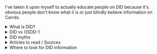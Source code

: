 I've taken it upon myself to actually educate people on DID because it's obvious people don't know what it is or just blindly believe information on Carrds.

<details>
<summary>What is DID?</summary>
  
> DID is a complex dissociative disorder that is characterized by the presence of two or more distinct identity states. It develops as the result of trauma occurring during a person's childhood **specifically** before the ages of 5-10. The role the trauma has in the development of DID is that it stunts the development of a central integrated consciousness. This, alongside disorganized attachment from caregivers and their denial of the traumas happening to the child causes the child to develop DID as a coping mechanism for their current situation.
</details>
<details>
<summary>DID vs OSDD-1</summary>
  
> OSDD-1, or other specified dissociative disorder subtype 1, is a dissociative disorder that develops like DID but is missing one of the main diagnostic features of DID. For example, someone with OSDD-1 may have parts or alters that are less distinct from each other or may lack significant amnesia for a full DID diagnosis. This, however, does not mean they don't experience amnesia. Someone with OSDD-1 could experience emotional amnesia, but not blackout amnesia.

> When looking at OSDD-1 and DID, one of the crucial parts to look at is the types of structural dissociation associated with each disorder.

<img width="436" height="398" alt="image" src="https://github.com/user-attachments/assets/15e69b71-35d1-41ef-8806-8ab9f7a89aeb" /><img width="436" height="398" alt="image" src="https://github.com/user-attachments/assets/0d05a2f3-c5f3-4f0e-94ce-009389d728b6" />
> Unlike other disorders that fall under secondary structural dissociation, OSDD-1 has more developed emotional parts (EPs). The EPs in OSDD-1 aren't as developed as those in DID, though. Another difference is that OSDD-1 lacks one of the diagnostic criteria for a DID diagnosis.
</details>

<details>
<summary>DID myths</summary>
  
| Myth  | Truth |
| ------------- | ------------- |
| Alters / a system can form without trauma  | Alters, and by extension systems, don't form for no reason. This is because your identity doesn't not integrate for no reason.  |
| DID is very rare  | According to the DSM-5 and DSM-5-TR, DID is found in 1.5% of the global population. This means that it is found in 122,130,000 people. If you do the math, you will find that it actually not that rare, but it is hard to diagnose as DID is a covert disorder.  |
| Fictives/Introjects are rare  | This is false because a lot of people, including those without DID, introject people and even characters. Have you ever been with friends and have started adopting their characteristics? Or, have you ever liked a character a lot that you started to adopt how they speak and act? That is a form of [introjection](https://dictionary.apa.org/introjection). In many cases, [people with DID have had alters that mimicked the characteristics of their abusers](https://medcraveonline.com/JPCPY/introjection-and-dissociative-identity-disorder-a-case-report.html). It's not farfetched for pw/DID to introject characters as well. It's important to note that not everyone who experiences introjection has DID. It's a regular human experience, but it also occurs in DID.   |
| If you think you have DID, then you have it!  | Saying this does more harm than good. If you suspect you have DID, it's important to do your research and if it's accessible go to a medical professional. Just because you're questioning if you have DID doesn't automatically mean you have it. A lot of disorders overlap with DID, and it's easy to confuse symptoms of another disorder as DID symptoms.  |
| Everyone online who says they have DID is faking!  | This is extremely false. Sure, there are some people who are faking DID online, but this doesn't mean that everyone is faking. If you have suspicions that someone is faking, it's better to keep it to yourself than speak out about it. You are not their psychiatrist nor are you qualified to comment on someone's life.    |
| Everyone who has DID must be miserable!  | Sure, some people with DID may have a poor quality of life, but not everyone with DID lives a miserable life. There are plenty of people with DID who live great lives and are very happy.    |
| Only adults can have DID  | DID is a disorder that forms in your childhood. Saying only adults can have it is laughably wrong. Many people become aware they have DID in their adulthood, yes, but this doesn't mean people who aren't adults don't have DID. A lot of teenagers do get diagnosed with DID.    |
| DID is only about fictives/factives/introjects  | This is laughably false. DID is a dissociative disorder, not a "fictional characters that live in my head" disorder. While introjects can occur in DID and OSDD-1, that's not the only aspect of the disorder and this misinformation is what causes people to not believe it exists nor believe people when they say they have it. Also, not everyone with DID has introjects. Sure, it is a common occurance, but not everyone with the disorder has them.  |
| DID isn't real  | If it wasn't real, why would there be a whole section on it in the DSM-5 and ICD-11? Some psychiatrists still deny its existence, yes, but this doesn't automatically make it fake.  |
| If you have DID, you can't know about your alters.  | While it is possible for someone to live their entire life not knowing that they have alters, this is false. To recover, it's required for you to become aware of your parts so that you can work through your trauma.  |
| Switches in DID are overt / Easily noticable  | DID is a covert disorder meaning that switches will not be obvious. While it is possible for someone to have overt switches, it's not too common.    |
</details>

<details>
<summary>Articles to read / Sources</summary>
  
[did master list](https://rentry.co/DID-Research#did-and-osdd) <- All compiled by me and has a list of information

[the haunted self](https://www.docdroid.net/arPAtHT/van-der-hart-2006-the-haunted-self-pdf) - theory of structural dissociation
> simplified: https://did-research.org/origin/structural_dissociation/

[dissociative identity disorder - a controversial diagnosis](https://pmc.ncbi.nlm.nih.gov/articles/PMC2719457/)

[dissociative identity disorder](https://www.ncbi.nlm.nih.gov/books/NBK568768/)

[The Role of Social Media in the Presentation of Dissociative Symptoms in Adolescents](https://www.jaacap.org/article/S0890-8567(23)00302-7/abstract)

[Dissociation debates: everything you know is wrong](https://pmc.ncbi.nlm.nih.gov/articles/PMC6296396/)

[YouTube and TikTok as a source of medical information on dissociative identity disorder](https://doaj.org/article/4361048349624dfc959bcc8f3ca0604f)

[Attachment, Trauma and Multiplicity : Working with Dissociative Identity Disorder](https://www.taylorfrancis.com/books/edit/10.4324/9780203831144/attachment-trauma-multiplicity-valerie-sinason)

[dissociative identity disorder](https://www.ncbi.nlm.nih.gov/books/NBK568768/)

[Dissociative Identity Disorder (formerly Multiple Personality Disorder)](https://traumadissociation.com/dissociativeidentitydisorder.html)

[ICD-11](https://icd.who.int/en)

[DSM-5](https://web.archive.org/web/20250418124140/https://repository.poltekkes-kaltim.ac.id/657/1/Diagnostic%20and%20statistical%20manual%20of%20mental%20disorders%20_%20DSM-5%20(%20PDFDrive.com%20).pdf)

[DSM-5-TR](https://web.archive.org/web/20250429141442/https://www.mredscircleoftrust.com/storage/app/media/DSM%205%20TR.pdf)

</details>

<details>
<summary>Where to look for DID information</summary>
  
| Good Sources  | Bad Sources |
| ------------- | ------------- |
| Any of the diagnostic and statistical manuals of mental disorders  | Carrd, Rentry, etc. (EXCEPT if the Rentry is like the one I have linked and it provides links to actual medical resources)  |
| [The National Center for Biotechnology Information](https://www.ncbi.nlm.nih.gov/)  | Social Media (reddit, tiktok, instagram, tumblr, etc. Tumblr, tiktok, and reddit especially as they are multiple of the leading perpetrators of misinformation)   |
| [Science Direct](https://www.sciencedirect.com/)  | ChatGPT, Google Gemini, AI overview   |
| [International Society for the Study of Trauma and Dissociation](https://www.isst-d.org/)  | Word of mouth (EXCEPT If sources are provided that aren't any of the bad sources listed)   |
| [Trauma-Dissociation.com](https://traumadissociation.com/)  | Sites with no sources linked
| Wikipedia (Wikipedia is just a TLDR of information. It's very easy to go to the page for DID and find research papers and information there)  | Ponytown, roblox, etc.

Always remember to check your sources. Here are ways to check your sources provided by [Stanford Law School](https://guides.law.stanford.edu/c.php?g=1255722&p=9200578)

**5W’s from journalism (and history - origin debated)** 

* Who created the source?
* What is the purpose of the source?
* When was the source created?
* Where is the source material from?  
* Why was the source created?  
* How does this source compare to others?

**C.R.A.A.P. from Sarah Blakeslee**

* Currency: Timeliness of the information
* Relevance: Importance of the information for your needs
* Authority: Source of the information
* Accuracy: Truthfulness and correctness of the information
* Purpose: Reason the information exists

**RADAR from Jane Mandalios**

* Relevance - is this precisely relevant to your research issue?
* Authority - how credible is the author/creator?
* Date - the date may or may not affect this source’s validity, but what is it?
* Appearance - what does it tell you about the intended audience?
* Reason - the source was created? What biases does the reason reveal?

**SIFT from Mike Caulfield**

* Stop - what do you know about this source already? Are you still on topic or heading down a rabbit hole?
* Investigate the source - know what you’re reading; what is the context?
* Find better coverage - are you excited by the claim being made? See if there are other sources with this claim that better meet your source needs.
* Trace claims, quotes, and media to the original context - is it accurately portrayed compared to the original context?
</details>



